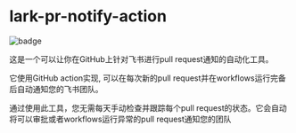 # lark-pr-notify-action

![badge](https://github.com/actions/typescript-action/workflows/build-test/badge.svg)

这是一个可以让你在GitHub上针对飞书进行pull request通知的自动化工具。

它使用GitHub action实现, 可以在每次新的pull request并在workflows运行完备后自动通知您的飞书团队。

通过使用此工具，您无需每天手动检查并跟踪每个pull request的状态。它会自动将可以审批或者workflows运行异常的pull request通知您的团队
